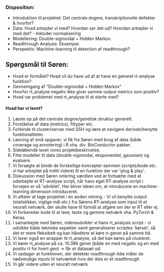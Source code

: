 ### Disposition:
* Introduktion til projektet: Det centrale dogme, transkriptionelle defekter & hvorfor?
* Data: Hvad arbejder vi med? Hvordan ser det ud? Hvordan arbejder vi med det? - Inkluder normalisering
* Modellering: Double-sigmoidal + Hidden Markov.
* Readthrough Analysis: Eksempel.
* Perspektiv: Machine-learning til detection af readthrough?


## Spørgsmål til Søren:
* Hvad er formålet? Hvad vil du have ud af at have en generel rt-analyse funktion?
* Gennemgang af "Double-sigmoidal + Hidden Markov"
* Hvorfor rt_analyse negativ ikke giver samme output metrics som positiv?
* Hvad var problemet med rt_analyse til at starte med?


#### Hvad har vi lavet? 
1. Læste op på det centrale dogme/genetisk struktur generelt.
2. Forståelse af data (metrics), filtyper etc.
3. Forbinde til cluster/server med SSH og lære at navigere derinde/benytte funktionaliteter.
4. Løsning af små opgaver, vi fik fra Søren med brug af data (både coverage og annotering) i R vha. div. BioConductor pakker.
5. Sideløbende lavet vores projektbeskrivelse.
6. Fitte modeller til data (double-sigmoidal, eksponentiel, gaussian) og evaluere.
7. Vi forsøgte at binde de forskellige koncepter sammen (scripts/kode etc. vi har arbejdet på indtil videre) til en funktion der var 'plug & play'.
8. Diskussion med Søren omkring værdien ved at fortsætte med at udarbejde et RT-analyse script, når hans eget RT-analyse script i forvejen er så 'udviklet'. Her bliver ideen om, at introducere en machine-learning dimension introduceret.
9. Vi aftaler at tage projektet i en anden retning - Vi vil benytte output (statistikker, vigtige mål etc.) fra Sørens RT-analyse som input til et neuralt netværk, der skulle have til formål at afgøre om der er RT eller ej.
10. Vi forbereder kode til at lave, teste og gemme netværk vha. PyTorch & Keras.
11. I samarbejde med Søren, videreudvikler vi hans rt_analysis script - vi udvikler både tekniske aspekter samt generaliserer scriptes 'kørsel', så det er mere fleksibelt og kan håndtere at køre n-gener på samme tid.
12. Vi laver også en wrapper til rt_analyse, så det kan køres på clusteret.
13. Vi kører rt_analyse på ca. 10.386 gener (både en med negativ og en med positiv rt for hvert gen) -> får et datasæt ud. 
14. Vi opdager at funktionen, der detekter readthrough ikke måler de nødvendige inputs til netværket hvis der ikke er et readthrough
15. Vi går videre uden et neuralt netværk
